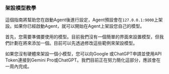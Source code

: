 ### 架設模型教學
這個指南將幫助您在啟動Agent後進行設定，Agent預設會在`127.0.0.1:9000`上架設。如果你已經啟動Agent，就可以開始在Agent上架設您自己的模型。

首先，您需要準備要使用的模型。目前我們沒有一個簡單的界面來設置模型，但我們計劃在將來添加一個。目前可以先透過修改這些範例來架設模型。

如果您沒有硬體來架設一個小模型，您可以向Google 或ChatGPT申請並使用API Token連接到Gemini Pro或ChatGPT。我們目前正在努力簡化這部分，應該會在一周內完成。